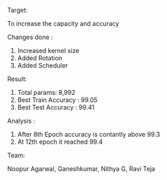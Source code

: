 Target: 

To increase the capacity and accuracy

Changes done :

1. Increased kernel size
2. Added Rotation
3. Added Scheduler

Result:

1. Total params: 8,992
2. Best Train Accuracy : 99.05
3. Best Test Accuracy : 99.41

Analysis :

1. After 8th Epoch accuracy is contantly above 99.3
2. At 12th epoch it reached 99.4

Team:

Noopur Agarwal,
Ganeshkumar,
Nithya G,
Ravi Teja

